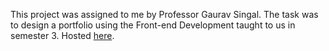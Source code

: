This project was assigned to me by Professor Gaurav Singal. The task was to design a portfolio using the Front-end Development taught to us in semester 3.
Hosted [here](https://www.tomaetotomahto.github.io).

